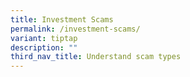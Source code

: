 ```yaml
---
title: Investment Scams
permalink: /investment-scams/
variant: tiptap
description: ""
third_nav_title: Understand scam types
---
```


